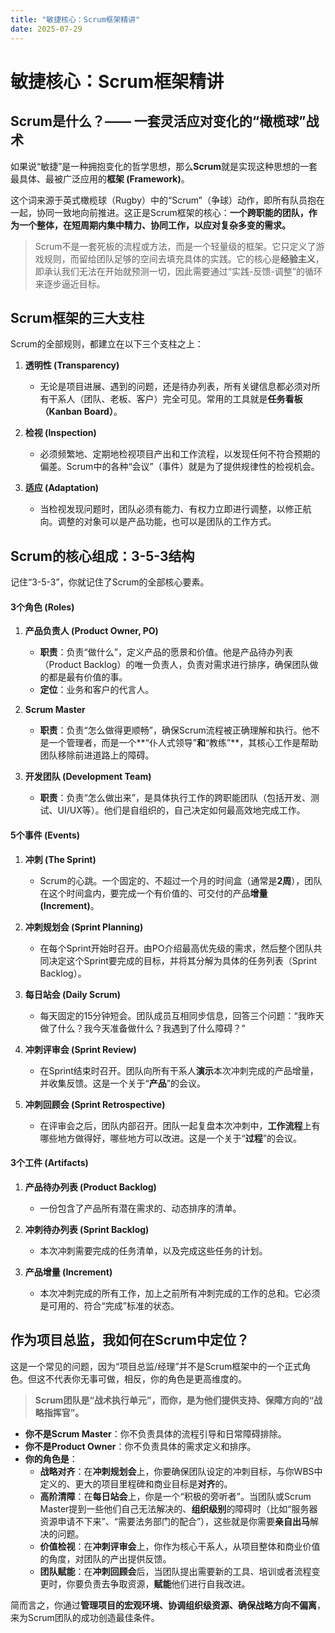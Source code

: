 ```yaml
---
title: "敏捷核心：Scrum框架精讲"
date: 2025-07-29
---
```


# 敏捷核心：Scrum框架精讲

## Scrum是什么？—— 一套灵活应对变化的“橄榄球”战术

如果说“敏捷”是一种拥抱变化的哲学思想，那么**Scrum**就是实现这种思想的一套最具体、最被广泛应用的**框架 (Framework)**。

这个词来源于英式橄榄球（Rugby）中的“Scrum”（争球）动作，即所有队员抱在一起，协同一致地向前推进。这正是Scrum框架的核心：**一个跨职能的团队，作为一个整体，在短周期内集中精力、协同工作，以应对复杂多变的需求。**

> Scrum不是一套死板的流程或方法，而是一个轻量级的框架。它只定义了游戏规则，而留给团队足够的空间去填充具体的实践。它的核心是**经验主义**，即承认我们无法在开始就预测一切，因此需要通过“实践-反馈-调整”的循环来逐步逼近目标。

## Scrum框架的三大支柱

Scrum的全部规则，都建立在以下三个支柱之上：

1.  **透明性 (Transparency)**
    * 无论是项目进展、遇到的问题，还是待办列表，所有关键信息都必须对所有干系人（团队、老板、客户）完全可见。常用的工具就是**任务看板（Kanban Board）**。

2.  **检视 (Inspection)**
    * 必须频繁地、定期地检视项目产出和工作流程，以发现任何不符合预期的偏差。Scrum中的各种“会议”（事件）就是为了提供规律性的检视机会。

3.  **适应 (Adaptation)**
    * 当检视发现问题时，团队必须有能力、有权力立即进行调整，以修正航向。调整的对象可以是产品功能，也可以是团队的工作方式。

## Scrum的核心组成：3-5-3结构

记住“3-5-3”，你就记住了Scrum的全部核心要素。

#### **3个角色 (Roles)**

1.  **产品负责人 (Product Owner, PO)**
    * **职责**：负责“做什么”，定义产品的愿景和价值。他是产品待办列表（Product Backlog）的唯一负责人，负责对需求进行排序，确保团队做的都是最有价值的事。
    * **定位**：业务和客户的代言人。

2.  **Scrum Master**
    * **职责**：负责“怎么做得更顺畅”，确保Scrum流程被正确理解和执行。他不是一个管理者，而是一个**“仆人式领导”**和**“教练”**，其核心工作是帮助团队移除前进道路上的障碍。

3.  **开发团队 (Development Team)**
    * **职责**：负责“怎么做出来”，是具体执行工作的跨职能团队（包括开发、测试、UI/UX等）。他们是自组织的，自己决定如何最高效地完成工作。

#### **5个事件 (Events)**

1.  **冲刺 (The Sprint)**
    * Scrum的心跳。一个固定的、不超过一个月的时间盒（通常是**2周**），团队在这个时间盒内，要完成一个有价值的、可交付的产品**增量 (Increment)**。

2.  **冲刺规划会 (Sprint Planning)**
    * 在每个Sprint开始时召开。由PO介绍最高优先级的需求，然后整个团队共同决定这个Sprint要完成的目标，并将其分解为具体的任务列表（Sprint Backlog）。

3.  **每日站会 (Daily Scrum)**
    * 每天固定的15分钟短会。团队成员互相同步信息，回答三个问题：“我昨天做了什么？我今天准备做什么？我遇到了什么障碍？”

4.  **冲刺评审会 (Sprint Review)**
    * 在Sprint结束时召开。团队向所有干系人**演示**本次冲刺完成的产品增量，并收集反馈。这是一个关于“**产品**”的会议。

5.  **冲刺回顾会 (Sprint Retrospective)**
    * 在评审会之后，团队内部召开。团队一起复盘本次冲刺中，**工作流程**上有哪些地方做得好，哪些地方可以改进。这是一个关于“**过程**”的会议。

#### **3个工件 (Artifacts)**

1.  **产品待办列表 (Product Backlog)**
    * 一份包含了产品所有潜在需求的、动态排序的清单。

2.  **冲刺待办列表 (Sprint Backlog)**
    * 本次冲刺需要完成的任务清单，以及完成这些任务的计划。

3.  **产品增量 (Increment)**
    * 本次冲刺完成的所有工作，加上之前所有冲刺完成的工作的总和。它必须是可用的、符合“完成”标准的状态。

## 作为项目总监，我如何在Scrum中定位？

这是一个常见的问题，因为“项目总监/经理”并不是Scrum框架中的一个正式角色。但这不代表你无事可做，相反，你的角色是更高维度的。

> **Scrum团队是“战术执行单元”，而你，是为他们提供支持、保障方向的“战略指挥官”。**

* **你不是Scrum Master**：你不负责具体的流程引导和日常障碍排除。
* **你不是Product Owner**：你不负责具体的需求定义和排序。
* **你的角色是**：
    * **战略对齐**：在**冲刺规划会**上，你要确保团队设定的冲刺目标，与你WBS中定义的、更大的项目里程碑和商业目标是**对齐**的。
    * **高阶清障**：在**每日站会**上，你是一个“积极的旁听者”。当团队或Scrum Master提到一些他们自己无法解决的、**组织级别**的障碍时（比如“服务器资源申请不下来”、“需要法务部门的配合”），这些就是你需要**亲自出马**解决的问题。
    * **价值检视**：在**冲刺评审会**上，你作为核心干系人，从项目整体和商业价值的角度，对团队的产出提供反馈。
    * **团队赋能**：在**冲刺回顾会**后，当团队提出需要新的工具、培训或者流程变更时，你要负责去争取资源，**赋能**他们进行自我改进。

简而言之，你通过**管理项目的宏观环境、协调组织级资源、确保战略方向不偏离**，来为Scrum团队的成功创造最佳条件。